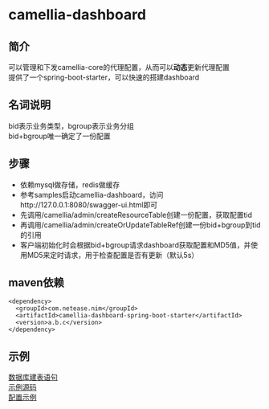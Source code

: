 
# camellia-dashboard
## 简介  
可以管理和下发camellia-core的代理配置，从而可以**动态**更新代理配置  
提供了一个spring-boot-starter，可以快速的搭建dashboard  

## 名词说明
bid表示业务类型，bgroup表示业务分组  
bid+bgroup唯一确定了一份配置  

## 步骤
* 依赖mysql做存储，redis做缓存
* 参考samples启动camellia-dashboard，访问http://127.0.0.1:8080/swagger-ui.html即可
* 先调用/camellia/admin/createResourceTable创建一份配置，获取配置tid
* 再调用/camellia/admin/createOrUpdateTableRef创建一份bid+bgroup到tid的引用
* 客户端初始化时会根据bid+bgroup请求dashboard获取配置和MD5值，并使用MD5来定时请求，用于检查配置是否有更新（默认5s）

## maven依赖
```
<dependency>
  <groupId>com.netease.nim</groupId>
  <artifactId>camellia-dashboard-spring-boot-starter</artifactId>
  <version>a.b.c</version>
</dependency>
```
## 示例
[数据库建表语句](table.sql)  
[示例源码](/camellia-samples/camellia-dashboard-samples)  
[配置示例](/camellia-samples/camellia-dashboard-samples/src/main/resources/samples.txt)  